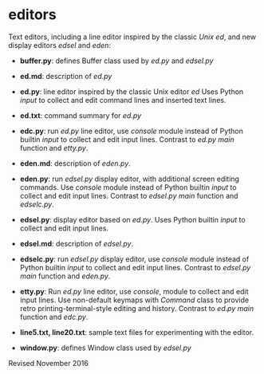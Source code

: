 
editors
=======

Text editors, including a line editor inspired by the classic *Unix ed*, and
    new display editors *edsel* and *eden*:

- **buffer.py**: defines Buffer class used by *ed.py* and *edsel.py*

- **ed.md**: description of *ed.py*

- **ed.py**: line editor inspired by the classic Unix editor *ed*
  Uses Python *input* to collect and edit command lines and inserted
  text lines.

- **ed.txt**: command summary for *ed.py*

- **edc.py**: run *ed.py* line editor, use *console*
  module instead of Python builtin *input* to collect and edit
  input lines.  Contrast to *ed.py* *main* function and *etty.py*.

- **eden.md**: description of *eden.py*.

- **eden.py**: run *edsel.py* display editor, with additional screen editing 
  commands.  Use *console* module instead of Python builtin *input* 
  to collect and edit
  input lines.  Contrast to *edsel.py* *main* function and *edselc.py*.

- **edsel.py**: display editor based on *ed.py*.  Uses Python builtin
  *input* to collect and edit input lines.

- **edsel.md**: description of *edsel.py*.

- **edselc.py**: run *edsel.py* display editor, use *console*
  module instead of Python builtin *input* to collect and edit
  input lines.  Contrast to *edsel.py* *main* function and *eden.py*.

- **etty.py**: Run *ed.py* line editor, use *console*,
  module to collect and edit input lines.  Use
  non-default keymaps with *Command* class to provide retro
  printing-terminal-style editing and history.  Contrast to *ed.py*
  *main* function and *edc.py*.

- **line5.txt, line20.txt**: sample text files for experimenting with
    the editor.

- **window.py**: defines Window class used by *edsel.py*

Revised November 2016

